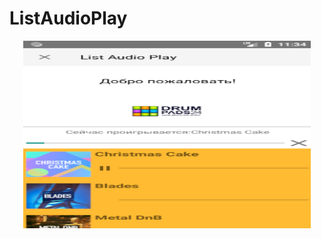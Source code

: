 # ListAudioPlay
<p align="center">
  <img width="460" height="300" src="https://github.com/NailPlay/ListAudioPlay/blob/master/scr1.png">
</p>
